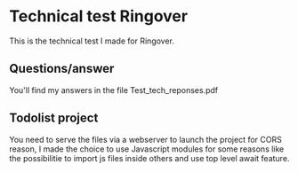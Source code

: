 # Technical test Ringover

This is the technical test I made for Ringover.

## Questions/answer

You'll find my answers in the file Test_tech_reponses.pdf

## Todolist project

You need to serve the files via a webserver to launch the project for CORS reason, I made the choice to use Javascript modules for some reasons like the possibilitie to import js files inside others and use top level await feature.